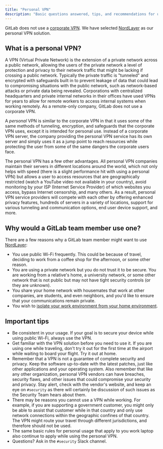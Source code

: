 ```yaml
---
title: "Personal VPN"
description: "Basic questions answered, tips, and recommendations for using a personal VPN."
---
```


GitLab does not use a [corporate VPN](https://about.gitlab.com/handbook/security/#why-we-dont-have-a-corporate-vpn). We have selected [NordLayer](https://about.gitlab.com/handbook/it/guides/nordlayer/) as our personal VPN solution.

## What is a personal VPN?

A VPN (Virtual Private Network) is the extension of a private network across a public network, allowing the users of the private network a level of protection and privacy to their network traffic that might be lacking if crossing a public network. Typically the private traffic is "tunneled" and encrypted with safeguards built in to prevent leakage of data that could lead to compromising situations with the public network, such as network-based attacks or private data being revealed. Corporations with centralized headquarters and private internal networks in their offices have used VPNs for years to allow for remote workers to access internal systems when working remotely. As a remote-only company, GitLab does not use a corporate VPN.

A _personal_ VPN is similar to the corporate VPN in that it uses some of the same methods of tunneling, encryption, and safeguards that the corporate VPN uses, except it is intended for personal use. Instead of a corporate VPN server, the company providing the personal VPN service has its own server and simply uses it as a jump point to reach resources while protecting the user from some of the same dangers the corporate users face.

The personal VPN has a few other advantages. All personal VPN companies maintain their servers in different locations around the world, which not only helps with speed (there is a slight performance hit with using a personal VPN) but allows a user to access resources that are geographically restricted (watch a YouTube video not available in your country), avoid monitoring by your ISP (Internet Service Provider) of which websites you access, bypass Internet censorship, and many others. As a result, personal VPN service providers will compete with each other by offering enhanced privacy features, hundreds of servers in a variety of locations, support for various tunneling and communication options, end user device support, and more.

## Why would a GitLab team member use one?

There are a few reasons why a GitLab team member might want to use [NordLayer](https://about.gitlab.com/handbook/it/guides/nordlayer/):

- You use public Wi-Fi frequently. This could be because of travel, deciding to work from a coffee shop for the afternoon, or some other reason.
- You are using a private network but you do not trust it to be secure. You are working from a relative's home, a university network, or some other network that is not public but may not have tight security controls (or they are unknown).
- You share your home network with housemates that work at other companies, are students, and even neighbors, and you'd like to ensure that your communications remain private.
- You wish to [isolate your work environment from your home environment](https://about.gitlab.com/handbook/security/network-isolation/).

## Important tips

- Be consistent in your usage. If your goal is to secure your device while using public Wi-Fi, always use the VPN.
- Get familiar with the VPN solution before you need to use it. If you are using one while traveling, don't try it out for the first time at the airport while waiting to board your flight. Try it out at home.
- Remember that a VPN is not a guarantee of complete security and privacy. Keep the software up-to-date with the latest patches, just like other applications and your operating system. Also remember that like any other organization, personal VPN vendors can have breaches, security flaws, and other issues that could compromise your security and privacy. Stay alert, check with the vendor's website, and keep an eye on `#security` as there will certainly be discussion of such issues as the Security Team hears about them.
- There may be reasons you cannot use a VPN while working. For example, if you are supporting a government customer, you might only be able to assist that customer while in that country and only use network connections within the geographic confines of that country. The VPN might route your travel through different jurisdictions, and therefore should not be used.
- The same basic rules for personal usage that apply to you work laptop also continue to apply while using the personal VPN.
- Questions? Ask in the `#security` Slack channel.
